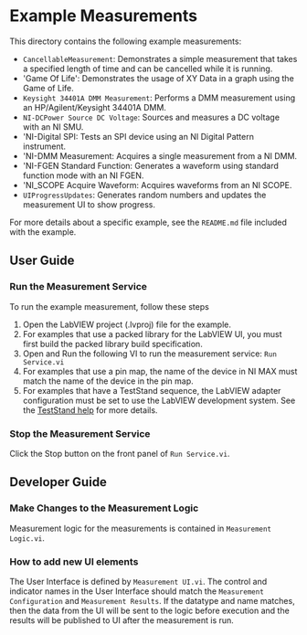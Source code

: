 # Example Measurements

This directory contains the following example measurements:

- `CancellableMeasurement`: Demonstrates a simple measurement that takes a
  specified length of time and can be cancelled while it is running.
- 'Game Of Life': Demonstrates the usage of XY Data
in a graph using the Game of Life.
- `Keysight 34401A DMM Measurement`: Performs a DMM measurement using an
HP/Agilent/Keysight 34401A DMM.
- `NI-DCPower Source DC Voltage`: Sources and measures a DC voltage with an NI SMU.
- 'NI-Digital SPI: Tests an SPI device using an NI Digital Pattern instrument.
- 'NI-DMM Measurement: Acquires a single measurement from a NI DMM.
- 'NI-FGEN Standard Function: Generates a waveform using standard function mode
  with an NI FGEN.
- 'NI_SCOPE Acquire Waveform: Acquires waveforms from an NI SCOPE.
- `UIProgressUpdates`: Generates random numbers and updates the measurement UI
  to show progress.

For more details about a specific example, see the `README.md` file included
with the example.

## User Guide

### Run the Measurement Service

To run the example measurement, follow these steps

1. Open the LabVIEW project (.lvproj) file for the example.
2. For examples that use a packed library for the LabVIEW UI, you must first
   build the packed library build specification.
3. Open and Run the following VI to run the measurement service: `Run
   Service.vi`
4. For examples that use a pin map, the name of the device in NI MAX must match
   the name of the device in the pin map.
5. For examples that have a TestStand sequence, the LabVIEW adapter
configuration must be set to use the LabVIEW development system. See the
[TestStand
help](https://www.ni.com/docs/en-US/bundle/teststand/page/tsref/infotopics/db_lvadapterconfig.htm)
for more details.

### Stop the Measurement Service

Click the Stop button on the front panel of `Run Service.vi`.

## Developer Guide

### Make Changes to the Measurement Logic

Measurement logic for the measurements is contained in `Measurement Logic.vi`.

### How to add new UI elements

The User Interface is defined by `Measurement UI.vi`. The control and indicator
names in the User Interface should match the `Measurement Configuration` and
`Measurement Results`. If the datatype and name matches, then the data from the
UI will be sent to the logic before execution and the results will be published
to UI after the measurement is run.
